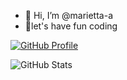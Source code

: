 - 👋 Hi, I’m @marietta-a
- 👀let's have fun coding

[![GitHub Profile](https://img.shields.io/badge/GitHub-Profile-blue?logo=github)](https://github.com/marietta-a)

![GitHub Stats](https://github-readme-stats.vercel.app/api?username=marietta-a&show_icons=true&theme=radical)





